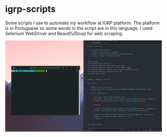 # igrp-scripts
Some scripts I use to automate my workflow at IGRP platform.
The platform is in Portuguese so some words in the script are in this language.
I used Selenium WebDriver and BeautifulSoup for web scraping.

![Exemplo](img/summary.gif)
